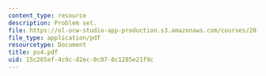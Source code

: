 ```yaml
---
content_type: resource
description: Problem set.
file: https://ol-ocw-studio-app-production.s3.amazonaws.com/courses/20-106j-systems-microbiology-fall-2006/15c265ef4c9cd2ec0c078c1285e21f9c_ps4.pdf
file_type: application/pdf
resourcetype: Document
title: ps4.pdf
uid: 15c265ef-4c9c-d2ec-0c07-8c1285e21f9c
---
```

